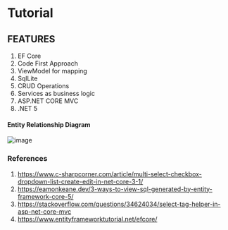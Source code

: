 # Tutorial

## FEATURES
1. EF Core
2. Code First Approach
3. ViewModel for mapping
4. SqlLite
5. CRUD Operations
6. Services as business logic
7. ASP.NET CORE MVC
8. .NET 5

#### Entity Relationship Diagram
![image](https://user-images.githubusercontent.com/58362059/124462816-a1094580-ddc4-11eb-90cf-ec778d5aeb76.png)

### References

1. https://www.c-sharpcorner.com/article/multi-select-checkbox-dropdown-list-create-edit-in-net-core-3-1/
2. https://eamonkeane.dev/3-ways-to-view-sql-generated-by-entity-framework-core-5/
3. https://stackoverflow.com/questions/34624034/select-tag-helper-in-asp-net-core-mvc
4. https://www.entityframeworktutorial.net/efcore/

